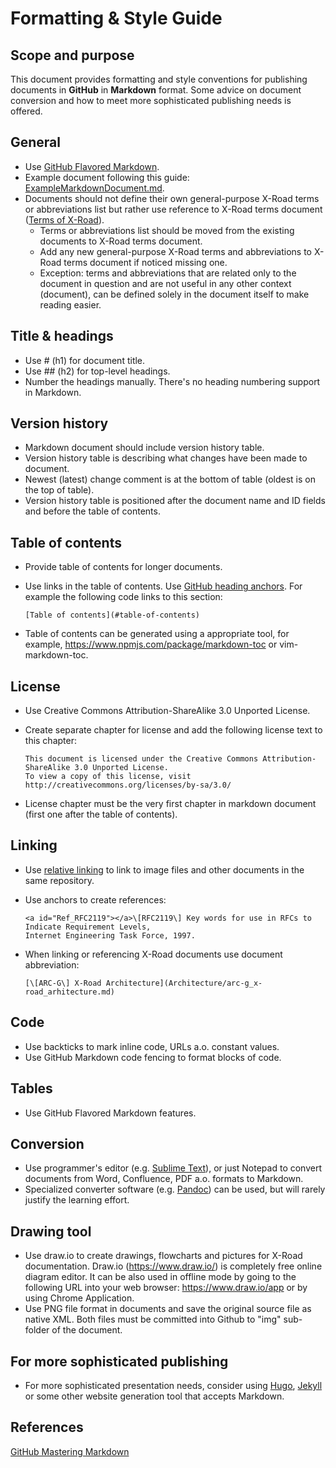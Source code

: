 # Formatting & Style Guide

## Scope and purpose
This document provides formatting and style conventions for publishing documents in __GitHub__ in __Markdown__ format. Some advice on document conversion and how to meet more sophisticated publishing needs is offered.

## General
- Use [GitHub Flavored Markdown](https://guides.github.com/features/mastering-markdown/).
- Example document following this guide: [ExampleMarkdownDocument.md](ExampleMarkdownDocument.md).
- Documents should not define their own general-purpose X-Road terms or abbreviations list but rather use reference to X-Road terms document ([Terms of X-Road](https://github.com/ria-ee/X-Road/blob/develop/doc/terms_x-road_docs.md)).
    - Terms or abbreviations list should be moved from the existing documents to X-Road terms document.
    - Add any new general-purpose X-Road terms and abbreviations to X-Road terms document if noticed missing one.
    - Exception: terms and abbreviations that are related only to the document in question and are not useful in any other context (document), can be defined solely in the document itself to make reading easier.
    

## Title & headings
- Use # (h1) for document title.
- Use ## (h2) for top-level headings.
- Number the headings manually. There's no heading numbering support in Markdown.

## Version history
- Markdown document should include version history table. 
- Version history table is describing what changes have been made to document.
- Newest (latest) change comment is at the bottom of table (oldest is on the top of table).
- Version history table is positioned after the document name and ID fields and before the table of contents.

## Table of contents
- Provide table of contents for longer documents.
- Use links in the table of contents. Use [GitHub heading anchors](https://gist.github.com/asabaylus/3071099).
  For example the following code links to this section:

  ```
  [Table of contents](#table-of-contents) 
  ```
- Table of contents can be generated using a appropriate tool, for example, https://www.npmjs.com/package/markdown-toc or vim-markdown-toc.

## License
- Use Creative Commons Attribution-ShareAlike 3.0 Unported License.
- Create separate chapter for license and add the following license text to this chapter:

  ```
  This document is licensed under the Creative Commons Attribution-ShareAlike 3.0 Unported License.
  To view a copy of this license, visit http://creativecommons.org/licenses/by-sa/3.0/
  ```

- License chapter must be the very first chapter in markdown document (first one after the table of contents).

## Linking
- Use [relative linking](https://github.com/blog/1395-relative-links-in-markup-files) to link to image files and other documents in the same repository.
- Use anchors to create references:

  ```
  <a id="Ref_RFC2119"></a>\[RFC2119\] Key words for use in RFCs to Indicate Requirement Levels,
  Internet Engineering Task Force, 1997.
  ```

- When linking or referencing X-Road documents use document abbreviation:

  ```
  [\[ARC-G\] X-Road Architecture](Architecture/arc-g_x-road_arhitecture.md)  
  ```

## Code
- Use backticks to mark inline code, URLs a.o. constant values.
- Use GitHub Markdown code fencing to format blocks of code.

## Tables
- Use GitHub Flavored Markdown features.

## Conversion
- Use programmer's editor (e.g. [Sublime Text](https://www.sublimetext.com/)), or just Notepad to convert documents from Word, Confluence, PDF a.o. formats to Markdown.
- Specialized converter software (e.g. [Pandoc](http://pandoc.org/)) can be used, but will rarely justify the learning effort.

## Drawing tool
- Use draw.io to create drawings, flowcharts and pictures for X-Road documentation. Draw.io (https://www.draw.io/) is completely free online diagram editor. It can be also used in offline mode by going to the following URL into your web browser: https://www.draw.io/app or by using Chrome Application.
- Use PNG file format in documents and save the original source file as native XML. Both files must be committed into Github to "img" sub-folder of the document.

## For more sophisticated publishing
- For more sophisticated presentation needs, consider using [Hugo](https://gohugo.io/), [Jekyll](https://jekyllrb.com/) or some other website generation tool that accepts Markdown.

## References
[GitHub Mastering Markdown](https://guides.github.com/features/mastering-markdown/)

